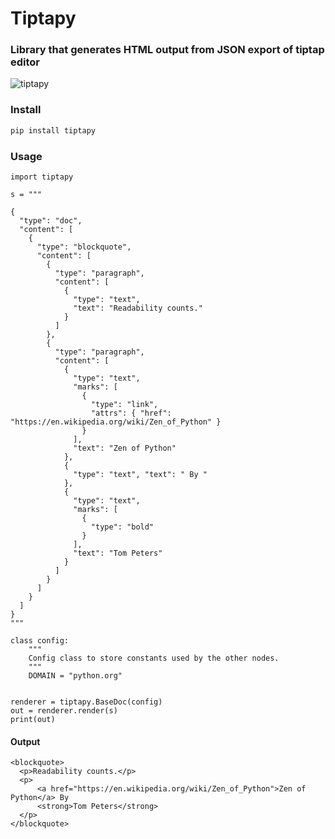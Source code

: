 # Tiptapy
### Library that generates HTML output from JSON export of tiptap editor 

![tiptapy](https://github.com/scrolltech/tiptapy/workflows/tiptapy/badge.svg)

### Install 


```bash
pip install tiptapy
```

### Usage

``` {.sourceCode .python}
import tiptapy

s = """

{
  "type": "doc",
  "content": [
    {
      "type": "blockquote",
      "content": [
        {
          "type": "paragraph",
          "content": [
            {
              "type": "text",
              "text": "Readability counts."
            }
          ]
        },
        {
          "type": "paragraph",
          "content": [
            {
              "type": "text",
              "marks": [
                {
                  "type": "link",
                  "attrs": { "href": "https://en.wikipedia.org/wiki/Zen_of_Python" }
                }
              ],
              "text": "Zen of Python"
            },
            {
              "type": "text", "text": " By "
            },
            {
              "type": "text",
              "marks": [
                {
                  "type": "bold"
                }
              ],
              "text": "Tom Peters"
            }
          ]
        }
      ]
    }
  ]
}
"""

class config:
    """
    Config class to store constants used by the other nodes.
    """
    DOMAIN = "python.org"


renderer = tiptapy.BaseDoc(config)
out = renderer.render(s)
print(out)
```

#### Output
``` {.sourceCode .html}
<blockquote>
  <p>Readability counts.</p>
  <p>
      <a href="https://en.wikipedia.org/wiki/Zen_of_Python">Zen of Python</a> By 
      <strong>Tom Peters</strong>
  </p>
</blockquote>
```

